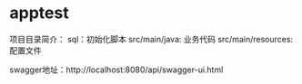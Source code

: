 # apptest

项目目录简介：
sql：初始化脚本
src/main/java: 业务代码
src/main/resources: 配置文件

swagger地址：http://localhost:8080/api/swagger-ui.html